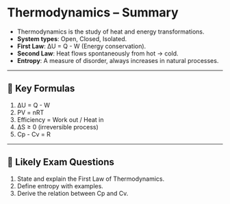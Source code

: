 # Thermodynamics – Summary

- Thermodynamics is the study of heat and energy transformations.  
- **System types**: Open, Closed, Isolated.  
- **First Law**: ΔU = Q - W (Energy conservation).  
- **Second Law**: Heat flows spontaneously from hot → cold.  
- **Entropy**: A measure of disorder, always increases in natural processes.  

---

## 📌 Key Formulas
1. ΔU = Q - W  
2. PV = nRT  
3. Efficiency = Work out / Heat in  
4. ΔS ≥ 0 (irreversible process)  
5. Cp - Cv = R  

---

## 📌 Likely Exam Questions
1. State and explain the First Law of Thermodynamics.  
2. Define entropy with examples.  
3. Derive the relation between Cp and Cv.  
